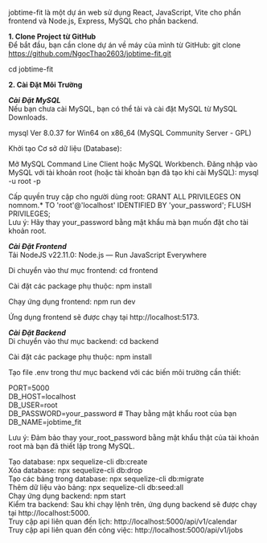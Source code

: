 jobtime-fit là một dự án web sử dụng React, JavaScript, Vite cho phần frontend và Node.js, Express, MySQL cho phần backend.<br>

**1. Clone Project từ GitHub**<br>
Để bắt đầu, bạn cần clone dự án về máy của mình từ GitHub: git clone https://github.com/NgocThao2603/jobtime-fit.git

cd jobtime-fit

**2. Cài Đặt Môi Trường**<br>

**_Cài Đặt MySQL_**<br>
Nếu bạn chưa cài MySQL, bạn có thể tải và cài đặt MySQL từ MySQL Downloads.

mysql Ver 8.0.37 for Win64 on x86_64 (MySQL Community Server - GPL)

Khởi tạo Cơ sở dữ liệu (Database):

Mở MySQL Command Line Client hoặc MySQL Workbench. Đăng nhập vào MySQL với tài khoản root (hoặc tài khoản bạn đã tạo khi cài MySQL): mysql -u root -p

Cấp quyền truy cập cho người dùng root: GRANT ALL PRIVILEGES ON nomnom.\* TO 'root'@'localhost' IDENTIFIED BY 'your_password'; FLUSH PRIVILEGES;<br> Lưu ý: Hãy thay your_password bằng mật khẩu mà bạn muốn đặt cho tài khoản root.

**_Cài Đặt Frontend_**<br>
Tải NodeJS v22.11.0: Node.js — Run JavaScript Everywhere

Di chuyển vào thư mục frontend: cd frontend

Cài đặt các package phụ thuộc: npm install

Chạy ứng dụng frontend: npm run dev

Ứng dụng frontend sẽ được chạy tại http://localhost:5173.

**_Cài Đặt Backend_**<br>
Di chuyển vào thư mục backend: cd backend

Cài đặt các package phụ thuộc: npm install

Tạo file .env trong thư mục backend với các biến môi trường cần thiết:

PORT=5000<br>
DB_HOST=localhost<br>
DB_USER=root<br>
DB_PASSWORD=your_password # Thay bằng mật khẩu root của bạn<br>
DB_NAME=jobtime_fit<br>

Lưu ý: Đảm bảo thay your_root_password bằng mật khẩu thật của tài khoản root mà bạn đã thiết lập trong MySQL.<br>

Tạo database: npx sequelize-cli db:create<br>
Xóa database: npx sequelize-cli db:drop <br>
Tạo các bảng trong database: npx sequelize-cli db:migrate<br>
Thêm dữ liệu vào bảng: npx sequelize-cli db:seed:all <br>
Chạy ứng dụng backend: npm start<br>
Kiểm tra backend: Sau khi chạy lệnh trên, ứng dụng backend sẽ được chạy tại http://localhost:5000.<br>
Truy cập api liên quan đến lịch: http://localhost:5000/api/v1/calendar<br>
Truy cập api liên quan đến công việc: http://localhost:5000/api/v1/jobs<br>
